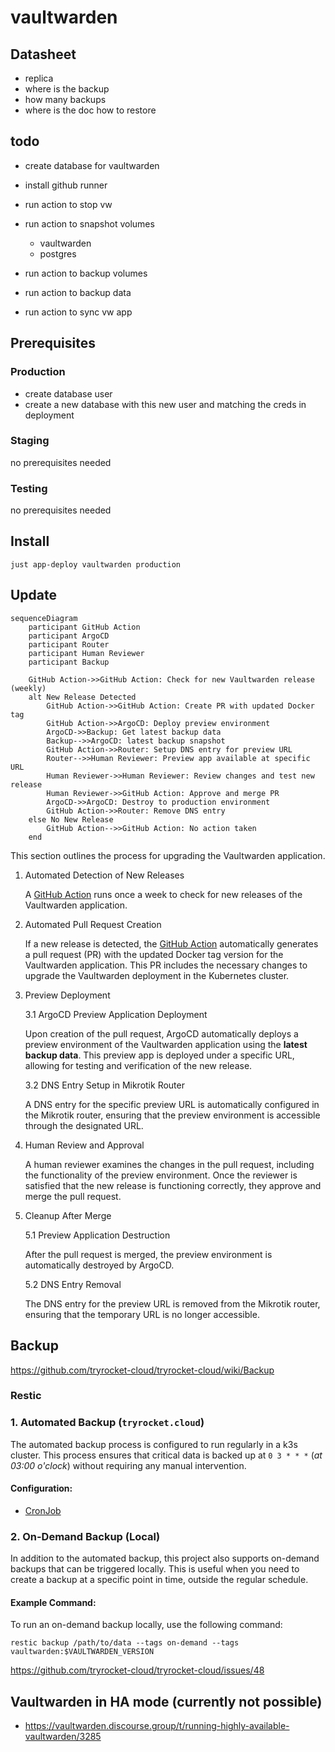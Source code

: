 # vaultwarden

## Datasheet

- replica 
- where is the backup
- how many backups
- where is the doc how to restore


## todo
- create database for vaultwarden

- install github runner
- run action to stop vw
- run action to snapshot volumes
  - vaultwarden
  - postgres
- run action to backup volumes
- run action to backup data
- run action to sync vw app


## Prerequisites

### Production

- create database user
- create a new database with this new user and matching the creds in deployment

### Staging

no prerequisites needed

### Testing

no prerequisites needed

## Install 

    just app-deploy vaultwarden production

## Update

```mermaid
sequenceDiagram
    participant GitHub Action
    participant ArgoCD
    participant Router
    participant Human Reviewer
    participant Backup

    GitHub Action->>GitHub Action: Check for new Vaultwarden release (weekly)
    alt New Release Detected
        GitHub Action->>GitHub Action: Create PR with updated Docker tag
        GitHub Action->>ArgoCD: Deploy preview environment
        ArgoCD->>Backup: Get latest backup data
        Backup-->>ArgoCD: latest backup snapshot
        GitHub Action->>Router: Setup DNS entry for preview URL
        Router-->>Human Reviewer: Preview app available at specific URL
        Human Reviewer->>Human Reviewer: Review changes and test new release
        Human Reviewer->>GitHub Action: Approve and merge PR
        ArgoCD->>ArgoCD: Destroy to production environment
        GitHub Action->>Router: Remove DNS entry
    else No New Release
        GitHub Action-->>GitHub Action: No action taken
    end
```

This section outlines the process for upgrading the Vaultwarden application.

1. Automated Detection of New Releases

    A [GitHub Action](../../.github/workflows/check-version.yaml) runs once a week to check for new releases of the Vaultwarden application.

2. Automated Pull Request Creation

    If a new release is detected, the [GitHub Action](../../.github/workflows/check-version.yaml) automatically generates a pull request (PR) with the updated Docker tag version for the Vaultwarden application. This PR includes the necessary changes to upgrade the Vaultwarden deployment in the Kubernetes cluster.

3. Preview Deployment

    3.1 ArgoCD Preview Application Deployment

    Upon creation of the pull request, ArgoCD automatically deploys a preview environment of the Vaultwarden application using the **latest backup data**. This preview app is deployed under a specific URL, allowing for testing and verification of the new release.

    3.2 DNS Entry Setup in Mikrotik Router

    A DNS entry for the specific preview URL is automatically configured in the Mikrotik router, ensuring that the preview environment is accessible through the designated URL.

4. Human Review and Approval

    A human reviewer examines the changes in the pull request, including the functionality of the preview environment. Once the reviewer is satisfied that the new release is functioning correctly, they approve and merge the pull request.

5. Cleanup After Merge
    
    5.1 Preview Application Destruction

    After the pull request is merged, the preview environment is automatically destroyed by ArgoCD.

    5.2 DNS Entry Removal

    The DNS entry for the preview URL is removed from the Mikrotik router, ensuring that the temporary URL is no longer accessible.

## Backup

https://github.com/tryrocket-cloud/tryrocket-cloud/wiki/Backup

### Restic

### 1. Automated Backup (`tryrocket.cloud`)

The automated backup process is configured to run regularly in a k3s cluster. This process ensures that critical data is backed up at `0 3 * * *` (*at 03:00 o'clock*) without requiring any manual intervention.

#### Configuration:

- [CronJob](./overlays/production/backup/backup-cronjob.yaml)

### 2. On-Demand Backup (Local)

In addition to the automated backup, this project also supports on-demand backups that can be triggered locally. This is useful when you need to create a backup at a specific point in time, outside the regular schedule.

#### Example Command:

To run an on-demand backup locally, use the following command:

    restic backup /path/to/data --tags on-demand --tags vaultwarden:$VAULTWARDEN_VERSION

https://github.com/tryrocket-cloud/tryrocket-cloud/issues/48

## Vaultwarden in HA mode (currently not possible)

- https://vaultwarden.discourse.group/t/running-highly-available-vaultwarden/3285

